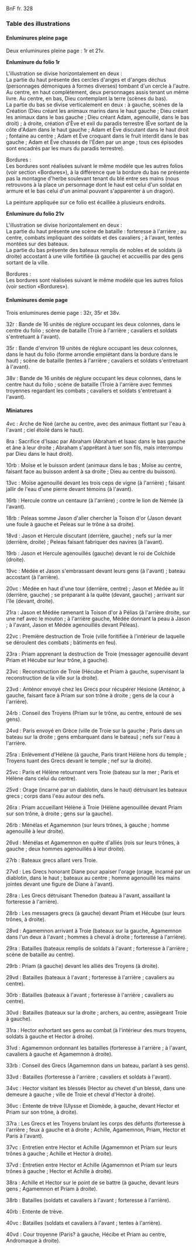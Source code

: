 BnF fr. 328

### Table des illustrations

#### Enluminures pleine page 

Deux enluminures pleine page : 1r et 21v.

**Enluminure du folio 1r**

L'illustration se divise horizontalement en deux :     
La partie du haut présente des cercles d'anges et d'anges déchus (personnages démoniques à formes diverses) tombant d'un cercle à l'autre. Au centre, en haut complètement, deux personnages assis tenant un même livre. Au centre, en bas, Dieu contemplant la terre (scènes du bas).    
La partie du bas se divise verticalement en deux : à gauche, scènes de la Création (Dieu créant les animaux marins dans le haut gauche ; Dieu créant les animaux dans le bas gauche ; Dieu créant Adam, agenouillé, dans le bas droit) ; à droite, création d'Ève et exil du paradis terrestre (Ève sortant de la côte d'Adam dans le haut gauche ; Adam et Ève discutant dans le haut droit ; fontaine au centre ; Adam et Ève croquant dans le fruit interdit dans le bas gauche ; Adam et Ève chassés de l'Éden par un ange ; tous ces épisodes sont encadrés par les murs du paradis terrestre). 

Bordures :      
Les bordures sont réalisées suivant le même modèle que les autres folios (voir section «Bordures»), à la différence que la bordure du bas ne présente pas la montagne d'herbe soulevant tenant du blé entre ses mains (nous retrouvons à la place un personnage dont le haut est celui d'un soldat en armure et le bas celui d'un animal pouvant s'apparenter à un dragon). 

La peinture appliquée sur ce folio est écaillée à plusieurs endroits.   

**Enluminure du folio 21v** 

L'illustration se divise horizontalement en deux :      
La partie du haut présente une scène de bataille : forteresse à l'arrière ; au centre, combats impliquant des soldats et des cavaliers ; à l'avant, tentes montées sur des bateaux.     
La partie du bas présente des bateaux remplis de nobles et de soldats (à droite) accostant à une ville fortifiée (à gauche) et accueillis par des gens sortant de la ville. 

Bordures :     
Les bordures sont réalisées suivant le même modèle que les autres folios (voir section «Bordures»).  

#### Enluminures demie page

Trois enluminures demie page : 32r, 35r et 38v.

32r : Bande de 16 unités de réglure occupant les deux colonnes, dans le centre du folio ; scène de bataille (Troie à l'arrière ; cavaliers et soldats s'entretuant à l'avant).

35r : Bande d'environ 19 unités de réglure occupant les deux colonnes, dans le haut du folio (forme arrondie empiétant dans la bordure dans le haut) ; scène de bataille (tentes à l'arrière ; cavaliers et soldats s'entretuant à l'avant).

38v : Bande de 16 unités de réglure occupant les deux colonnes, dans le centre haut du folio ; scène de bataille (Troie à l'arrière avec femmes troyennes regardant les combats ; cavaliers et soldats s'entretuant à l'avant). 


#### Miniatures 

4vc : Arche de Noé (arche au centre, avec des animaux flottant sur l'eau à l'avant ; ciel étoilé dans le haut). 

8ra : Sacrifice d'Isaac par Abraham (Abraham et Isaac dans le bas gauche et âne à leur droite ; Abraham s'apprêtant à tuer son fils, mais interrompu par Dieu dans le haut droit). 

10rb : Moïse et le buisson ardent (animaux dans le bas ; Moïse au centre, faisant face au buisson ardent à sa droite ; Dieu au centre du buisson). 

13vc : Moïse agenouillé devant les trois ceps de vigne (à l'arrière) ; faisant jallir de l'eau d'une pierre devant témoins (à l'avant).  

16rb : Hercule contre un centaure (à l'arrière) ; contre le lion de Némée (à l'avant).

18rb : Peleas somme Jason d'aller chercher la Toison d'or (Jason devant une foule à gauche et Peleas sur le trône à sa droite). 

18vd : Jason et Hercule discutant (derrière, gauche) ; nefs sur la mer (derrière, droite) ; Peleas faisant fabriquer des navires (à l'avant).

19rb : Jason et Hercule agenouillés (gauche) devant le roi de Colchide (droite). 

19vc : Médée et Jason s'embrassant devant leurs gens (à l'avant) ; bateau accostant (à l'arrière). 

20vc : Médée en haut d'une tour (derrière, centre) ; Jason et Médée au lit (derrière, gauche) ; se préparant à la quête (devant, gauche) ; arrivant sur l'île (devant, droite).  
 
21ra : Jason et Médée ramenant la Toison d'or à Pélias (à l'arrière droite, sur une nef avec le mouton ; à l'arrière gauche, Médée donnant la peau à Jason ; à l'avant, Jason et Médée agenouillés devant Péleas). 

22vc : Première destruction de Troie (ville foritifiée à l'intérieur de laquelle se déroulent des combats ; bâtiments en feu).

23ra : Priam apprenant la destruction de Troie (messager agenouillé devant Priam et Hécube sur leur trône, à gauche).

23vc : Reconstruction de Troie (Hécube et Priam à gauche, supervisant la reconstruction de la ville sur la droite).

23vd : Anténor envoyé chez les Grecs pour récupérer Hésione (Anténor, à gauche, faisant face à Priam sur son trône à droite ; gens de la cour à l'arrière).  

24rb : Conseil des Troyens (Priam sur le trône, au centre, entouré de ses gens). 

24vd : Paris envoyé en Grèce (ville de Troie sur la gauche ; Paris dans un bateau sur la droite ; gens embarquant dans le bateau) ; nefs sur l'eau à l'arrière. 

25ra : Enlèvement d'Hélène (à gauche, Paris tirant Hélène hors du temple ; Troyens tuant des Grecs devant le temple ; nef sur la droite). 

25vc : Paris et Hélène retournant vers Troie (bateau sur la mer ; Paris et Hélène dans celui du centre). 

25vd : Orage (incarné par un diablotin, dans le haut) détruisant les bateaux grecs ; corps dans l'eau autour des nefs. 

26ra : Priam accueillant Hélène à Troie (Hélène agenouillée devant Priam sur son trône, à droite ; gens sur la gauche). 

26rb : Ménélas et Agamemnon (sur leurs trônes, à gauche ; homme agenouillé à leur droite).

26vd : Ménélas et Agamemnon en quête d'alliés (rois sur leurs trônes, à gauche ; deux hommes agenouillés à leur droite). 

27rb : Bateaux grecs allant vers Troie. 

27vd : Les Grecs honorant Diane pour apaiser l'orage (orage, incarné par un diablotin, dans le haut ; bateaux au centre ; homme agenouillé les mains jointes devant une figure de Diane à l'avant).

28ra : Les Grecs détruisant Thenedon (bateau à l'avant, assaillant la forteresse à l'arrière). 

28rb : Les messagers grecs (à gauche) devant Priam et Hécube (sur leurs trônes, à droite).

28vd : Agamemnon arrivant à Troie (bateaux sur la gauche, Agamemnon dans l'un deux à l'avant ; hommes à cheval à droite ; forteresse à l'arrière). 

29ra : Batailles (bateaux remplis de soldats à l'avant ; forteresse à l'arrière ; scène de bataille au centre). 

29rb : Priam (à gauche) devant les alliés des Troyens (à droite). 

29vd : Batailles (bateaux à l'avant ; forteresse à l'arrière ; cavaliers au centre). 

30rb : Batailles (bateaux à l'avant ; forteresse à l'arrière ; cavaliers au centre). 

30vd : Batailles (bateaux sur la droite ; archers, au centre, assiègeant Troie à gauche). 

31ra : Hector exhortant ses gens au combat (à l'intérieur des murs troyens, soldats à gauche et Hector à droite). 

31vd : Agamemnon ordonnant les batailles (forteresse à l'arrière ; à l'avant, cavaliers à gauche et Agamemnon à droite). 

33rb : Conseil des Grecs (Agamemnon dans un bateau, parlant à ses gens). 

33vd : Batailles (forteresse à l'arrière ; cavaliers et soldats à l'avant). 

34vc : Hector visitant les blessés (Hector au chevet d'un blessé, dans une demeure à gauche ; ville de Troie et cheval d'Hector à droite). 

36vc : Entente de trève (Ulysse et Diomède, à gauche, devant Hector et Priam sur son trône, à droite).

37ra : Les Grecs et les Troyens brulant les corps des défunts (forteresse à l'arrière ; feux à gauche et à droite ; Achille, Agamemnon, Priam, Hector et Paris à l'avant). 

37vc : Entretien entre Hector et Achille (Agamemnon et Priam sur leurs trônes à gauche ; Achille et Hector à droite).

37vd : Entretien entre Hector et Achille (Agamemnon et Priam sur leurs trônes à gauche ; Hector et Achille à droite). 

38ra : Achille et Hector sur le point de se battre (à gauche, devant leurs gens ; Agamemnon et Priam à droite).

38rb : Batailles (soldats et cavaliers à l'avant ; forteresse à l'arrière). 

40rb : Entente de trève. 

40vc : Batailles (soldats et cavaliers à l'avant ; tentes à l'arrière). 

40vd : Cour troyenne (Paris? à gauche, Hécibe et Priam au centre, Andromaque à droite).